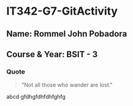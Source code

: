 # IT342-G7-GitActivity


## Name: Rommel John Pobadora  
## Course & Year: BSIT - 3


### Quote
> "Not all those who wander are lost."


abcd
gfdhgfdhfdhfghfg

